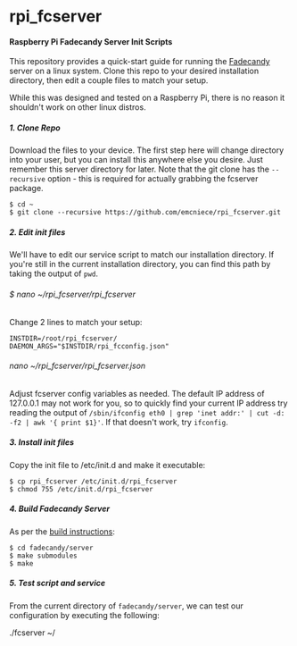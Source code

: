 rpi_fcserver
============

#### Raspberry Pi Fadecandy Server Init Scripts

This repository provides a quick-start guide for running the [Fadecandy](https://github.com/scanlime/fadecandy) server on a linux system. Clone this repo to your desired installation directory, then edit a couple files to match your setup.

While this was designed and tested on a Raspberry Pi, there is no reason it shouldn't work on other linux distros.

##### 1. Clone Repo

Download the files to your device. The first step here will change directory into your user, but you can install this anywhere else you desire. Just remember this server directory for later. Note that the git clone has the `--recursive` option - this is required for actually grabbing the fcserver package.


    $ cd ~
    $ git clone --recursive https://github.com/emcniece/rpi_fcserver.git


##### 2. Edit init files

We'll have to edit our service script to match our installation directory. If you're still in the current installation directory, you can find this path by taking the output of `pwd`.

###### $ nano ~/rpi_fcserver/rpi_fcserver

Change 2 lines to match your setup:


    INSTDIR=/root/rpi_fcserver/
    DAEMON_ARGS="$INSTDIR/rpi_fcconfig.json"


###### nano ~/rpi_fcserver/rpi_fcserver.json

Adjust fcserver config variables as needed. The default IP address of 127.0.0.1 may not work for you, so to quickly find your current IP address try reading the output of `/sbin/ifconfig eth0 | grep 'inet addr:' | cut -d: -f2 | awk '{ print $1}'`. If that doesn't work, try `ifconfig`.


##### 3. Install init files

Copy the init file to /etc/init.d and make it executable: 

    $ cp rpi_fcserver /etc/init.d/rpi_fcserver
    $ chmod 755 /etc/init.d/rpi_fcserver


##### 4. Build Fadecandy Server

As per the [build instructions](https://github.com/scanlime/fadecandy/tree/master/server):

    $ cd fadecandy/server
    $ make submodules
    $ make


##### 5. Test script and service

From the current directory of `fadecandy/server`, we can test our configuration by executing the following:

./fcserver ~/